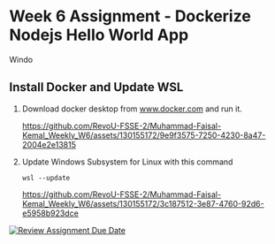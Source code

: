# Week 6 Assignment - Dockerize Nodejs Hello World App
Windo
## Install Docker and Update WSL
1. Download docker desktop from www.docker.com and run it.
   
   https://github.com/RevoU-FSSE-2/Muhammad-Faisal-Kemal_Weekly_W6/assets/130155172/9e9f3575-7250-4230-8a47-2004e2e13815
2. Update Windows Subsystem for Linux with this command
   ```
   wsl --update
   ```
   https://github.com/RevoU-FSSE-2/Muhammad-Faisal-Kemal_Weekly_W6/assets/130155172/3c187512-3e87-4760-92d6-e5958b923dce



[![Review Assignment Due Date](https://classroom.github.com/assets/deadline-readme-button-24ddc0f5d75046c5622901739e7c5dd533143b0c8e959d652212380cedb1ea36.svg)](https://classroom.github.com/a/nj7iw4Wb)
